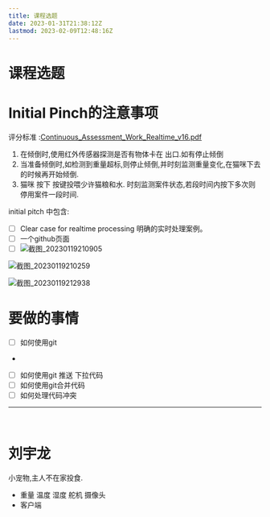 ```yaml
---
title: 课程选题
date: 2023-01-31T21:38:12Z
lastmod: 2023-02-09T12:48:16Z
---
```


# 课程选题

# Initial Pinch的注意事项

评分标准 :[Continuous_Assessment_Work_Realtime_v16.pdf](assets/Continuous_Assessment_Work_Realtime_v16-20230119183204-m0a01ap.pdf)

1. 在倾倒时,使用红外传感器探测是否有物体卡在 出口.如有停止倾倒
2. 当准备倾倒时,如检测到重量超标,则停止倾倒,并时刻监测重量变化,在猫咪下去的时候再开始倾倒.
3. 猫咪 按下 按键投喂少许猫粮和水. 时刻监测案件状态,若段时间内按下多次则停用案件一段时间.

initial pitch 中包含:

* [ ] Clear case for realtime processing 明确的实时处理案例。
* [ ] 一个github页面
* [ ] ![截图_20230119210905](assets/截图_20230119210905-20230119210908-vziqpou.png)

![截图_20230119210259](assets/截图_20230119210259-20230119210300-11awba6.png)

![截图_20230119212938](assets/截图_20230119212938-20230119212955-ulb6r02.png)

# 要做的事情

* [ ] 如何使用git

*  

  * [ ] 如何使用git 推送 下拉代码
  * [ ] 如何使用git合并代码
  * [ ] 如何处理代码冲突

---

‍

# 刘宇龙

小宠物,主人不在家投食.

* 重量 温度 湿度 舵机 摄像头
* 客户端
